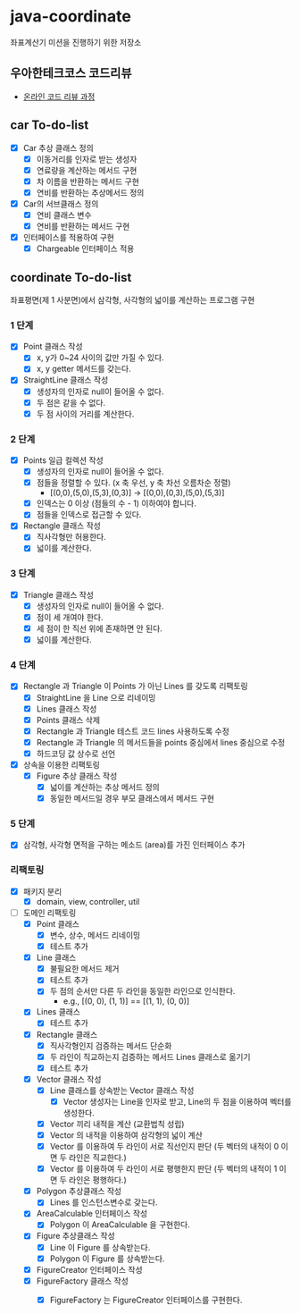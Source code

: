 # java-coordinate
좌표계산기 미션을 진행하기 위한 저장소

## 우아한테크코스 코드리뷰
* [온라인 코드 리뷰 과정](https://github.com/woowacourse/woowacourse-docs/blob/master/maincourse/README.md)


## car To-do-list

- [x] Car 추상 클래스 정의
    - [x] 이동거리를 인자로 받는 생성자
    - [x] 연료량을 계산하는 메서드 구현
    - [x] 차 이름을 반환하는 메서드 구현
    - [x] 연비를 반환하는 추상메서드 정의
- [x] Car의 서브클래스 정의
    - [x] 연비 클래스 변수
    - [x] 연비를 반환하는 메서드 구현
- [x] 인터페이스를 적용하여 구현
    - [x] Chargeable 인터페이스 적용
    
## coordinate To-do-list

좌표평면(제 1 사분면)에서 삼각형, 사각형의 넓이를 계산하는 프로그램 구현

### 1 단계
- [x] Point 클래스 작성
    - [x] x, y가 0~24 사이의 값만 가질 수 있다.
    - [x] x, y getter 메서드를 갖는다.
- [x] StraightLine 클래스 작성
    - [x] 생성자의 인자로 null이 들어올 수 없다.
    - [x] 두 점은 같을 수 없다.
    - [x] 두 점 사이의 거리를 계산한다.
    
### 2 단계
- [x] Points 일급 컬렉션 작성
    - [x] 생성자의 인자로 null이 들어올 수 없다.
    - [x] 점들을 정렬할 수 있다. (x 축 우선, y 축 차선 오름차순 정렬)
        - [(0,0),(5,0),(5,3),(0,3)] -> [(0,0),(0,3),(5,0),(5,3)]
    - [x] 인덱스는 0 이상 (점들의 수 - 1) 이하여야 합니다.
    - [x] 점들을 인덱스로 접근할 수 있다.
- [x] Rectangle 클래스 작성
    - [x] 직사각형만 허용한다.
    - [x] 넓이를 계산한다.

### 3 단계
- [x] Triangle 클래스 작성
    - [x] 생성자의 인자로 null이 들어올 수 없다.
    - [x] 점이 세 개여야 한다.
    - [x] 세 점이 한 직선 위에 존재하면 안 된다.
    - [x] 넓이를 계산한다.
   
### 4 단계
- [x] Rectangle 과 Triangle 이 Points 가 아닌 Lines 를 갖도록 리팩토링
    - [x] StraightLine 을 Line 으로 리네이밍
    - [x] Lines 클래스 작성
    - [x] Points 클래스 삭제
    - [x] Rectangle 과 Triangle 테스트 코드 lines 사용하도록 수정
    - [x] Rectangle 과 Triangle 의 메서드들을 points 중심에서 lines 중심으로 수정
    - [x] 하드코딩 값 상수로 선언
    
- [x] 상속을 이용한 리팩토링
    - [x] Figure 추상 클래스 작성
        - [x] 넓이를 계산하는 추상 메서드 정의
        - [x] 동일한 메서드일 경우 부모 클래스에서 메서드 구현
        
### 5 단계
- [x] 삼각형, 사각형 면적을 구하는 메소드 (area)를 가진 인터페이스 추가 

### 리팩토링
- [x] 패키지 분리
    - [x] domain, view, controller, util
- [ ] 도메인 리팩토링
    - [x] Point 클래스
        - [x] 변수, 상수, 메서드 리네이밍
        - [x] 테스트 추가
    - [x] Line 클래스
        - [x] 불필요한 메서드 제거
        - [x] 테스트 추가
        - [x] 두 점의 순서만 다른 두 라인을 동일한 라인으로 인식한다.
            - e.g., [(0, 0), (1, 1)] == [(1, 1), (0, 0)]
    - [x] Lines 클래스
        - [x] 테스트 추가
    - [x] Rectangle 클래스 
        - [x] 직사각형인지 검증하는 메서드 단순화
        - [x] 두 라인이 직교하는지 검증하는 메서드 Lines 클래스로 옮기기
        - [x] 테스트 추가
    - [x] Vector 클래스 작성
        - [x] Line 클래스를 상속받는 Vector 클래스 작성
            - [x] Vector 생성자는 Line을 인자로 받고, Line의 두 점을 이용하여 벡터를 생성한다.
        - [x] Vector 끼리 내적을 계산 (교환법칙 성립)
        - [x] Vector 의 내적을 이용하여 삼각형의 넓이 계산
        - [x] Vector 를 이용하여 두 라인이 서로 직선인지 판단 (두 벡터의 내적이 0 이면 두 라인은 직교한다.)
        - [x] Vector 를 이용하여 두 라인이 서로 평행한지 판단 (두 벡터의 내적이 1 이면 두 라인은 평행하다.)
    - [x] Polygon 추상클래스 작성
        - [x] Lines 를 인스턴스변수로 갖는다.
    - [x] AreaCalculable 인터페이스 작성
        - [x] Polygon 이 AreaCalculable 을 구현한다.
    - [x] Figure 추상클래스 작성
        - [x] Line 이 Figure 를 상속받는다.
        - [x] Polygon 이 Figure 를 상속받는다.
    - [x] FigureCreator 인터페이스 작성
    - [x] FigureFactory 클래스 작성
        - [x] FigureFactory 는 FigureCreator 인터페이스를 구현한다.
    